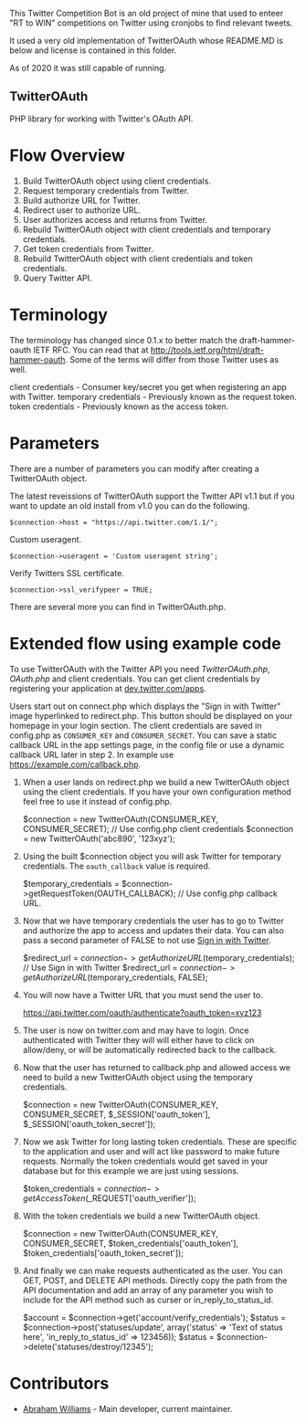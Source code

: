 This Twitter Competition Bot is an old project of mine that used to enteer "RT to WIN" competitions on Twitter using cronjobs to find relevant tweets.

It used a very old implementation of TwitterOAuth whose README.MD is below and license is contained in this folder. 

As of 2020 it was still capable of running.



TwitterOAuth
------------

PHP library for working with Twitter's OAuth API.

Flow Overview
=============

1. Build TwitterOAuth object using client credentials.
2. Request temporary credentials from Twitter.
3. Build authorize URL for Twitter.
4. Redirect user to authorize URL.
5. User authorizes access and returns from Twitter.
6. Rebuild TwitterOAuth object with client credentials and temporary credentials.
7. Get token credentials from Twitter.
8. Rebuild TwitterOAuth object with client credentials and token credentials.
9. Query Twitter API.

Terminology
===========

The terminology has changed since 0.1.x to better match the draft-hammer-oauth IETF
RFC. You can read that at http://tools.ietf.org/html/draft-hammer-oauth. Some of the
terms will differ from those Twitter uses as well.

client credentials - Consumer key/secret you get when registering an app with Twitter.
temporary credentials - Previously known as the request token.
token credentials - Previously known as the access token.

Parameters
==========

There are a number of parameters you can modify after creating a TwitterOAuth object.

The latest reveissions of TwitterOAuth support the Twitter API v1.1 but if you want to
update an old install from v1.0 you can do the following.

    $connection->host = "https://api.twitter.com/1.1/";

Custom useragent.

    $connection->useragent = 'Custom useragent string';

Verify Twitters SSL certificate.

    $connection->ssl_verifypeer = TRUE;

There are several more you can find in TwitterOAuth.php.

Extended flow using example code
================================

To use TwitterOAuth with the Twitter API you need *TwitterOAuth.php*, *OAuth.php* and
client credentials. You can get client credentials by registering your application at
[dev.twitter.com/apps](https://dev.twitter.com/apps).

Users start out on connect.php which displays the "Sign in with Twitter" image hyperlinked
to redirect.php. This button should be displayed on your homepage in your login section. The
client credentials are saved in config.php as `CONSUMER_KEY` and `CONSUMER_SECRET`. You can
save a static callback URL in the app settings page, in the config file or use a dynamic
callback URL later in step 2. In example use https://example.com/callback.php.

1) When a user lands on redirect.php we build a new TwitterOAuth object using the client credentials.
If you have your own configuration method feel free to use it instead of config.php.

    $connection = new TwitterOAuth(CONSUMER_KEY, CONSUMER_SECRET); // Use config.php client credentials
    $connection = new TwitterOAuth('abc890', '123xyz');

2) Using the built $connection object you will ask Twitter for temporary credentials. The `oauth_callback` value is required.

    $temporary_credentials = $connection->getRequestToken(OAUTH_CALLBACK); // Use config.php callback URL.

3) Now that we have temporary credentials the user has to go to Twitter and authorize the app
to access and updates their data. You can also pass a second parameter of FALSE to not use [Sign
in with Twitter](https://dev.twitter.com/docs/auth/sign-twitter).

    $redirect_url = $connection->getAuthorizeURL($temporary_credentials); // Use Sign in with Twitter
    $redirect_url = $connection->getAuthorizeURL($temporary_credentials, FALSE);

4) You will now have a Twitter URL that you must send the user to.

    https://api.twitter.com/oauth/authenticate?oauth_token=xyz123

5) The user is now on twitter.com and may have to login. Once authenticated with Twitter they will
will either have to click on allow/deny, or will be automatically redirected back to the callback.

6) Now that the user has returned to callback.php and allowed access we need to build a new
TwitterOAuth object using the temporary credentials.

    $connection = new TwitterOAuth(CONSUMER_KEY, CONSUMER_SECRET, $_SESSION['oauth_token'],
    $_SESSION['oauth_token_secret']);

7) Now we ask Twitter for long lasting token credentials. These are specific to the application
and user and will act like password to make future requests. Normally the token credentials would
get saved in your database but for this example we are just using sessions.

    $token_credentials = $connection->getAccessToken($_REQUEST['oauth_verifier']);

8) With the token credentials we build a new TwitterOAuth object.

    $connection = new TwitterOAuth(CONSUMER_KEY, CONSUMER_SECRET, $token_credentials['oauth_token'],
    $token_credentials['oauth_token_secret']);

9) And finally we can make requests authenticated as the user. You can GET, POST, and DELETE API
methods. Directly copy the path from the API documentation and add an array of any parameter
you wish to include for the API method such as curser or in_reply_to_status_id.

    $account = $connection->get('account/verify_credentials');
    $status = $connection->post('statuses/update', array('status' => 'Text of status here', 'in_reply_to_status_id' => 123456));
    $status = $connection->delete('statuses/destroy/12345');

Contributors
============

* [Abraham Williams](https://twitter.com/abraham) - Main developer, current maintainer.
